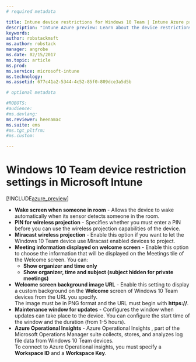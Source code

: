 ```yaml
---
# required metadata

title: Intune device restrictions for Windows 10 Team | Intune Azure preview | Microsoft Docs
description: "Intune Azure preview: Learn about the device restrictions available for Windows 10 Team devices."
keywords:
author: robstackmsft
ms.author: robstack
manager: angrobe
ms.date: 02/15/2017
ms.topic: article
ms.prod:
ms.service: microsoft-intune
ms.technology:
ms.assetid: 677c41a2-5344-4c52-85f0-809dce3a5d5b

# optional metadata

#ROBOTS:
#audience:
#ms.devlang:
ms.reviewer: heenamac
ms.suite: ems
#ms.tgt_pltfrm:
#ms.custom:

---
```


# Windows 10 Team device restriction settings in Microsoft Intune

[!INCLUDE[azure_preview](../includes/azure_preview.md)]

- **Wake screen when someone in room** - Allows the device to wake automatically when its sensor detects someone in the room.
- **PIN for wireless projection** - Specifies whether you must enter a PIN before you can use the wireless projection capabilities of the device.
- **Miracast wireless projection** - Enable this option if you want to let the Windows 10 Team device use Miracast enabled devices to project.
- **Meeting information displayed on welcome screen** - Enable this option to choose the information that will be displayed on the Meetings tile of the Welcome screen. You can:
	- **Show organizer and time only**
	- **Show organizer, time and subject (subject hidden for private meetings)**
- **Welcome screen background image URL** - Enable this setting to display a custom background on the **Welcome** screen of Windows 10 Team devices from the URL you specify.<br>The image must be in PNG format and the URL must begin with **https://**.
- **Maintenance window for updates** - Configures the window when updates can take place to the device. You can configure the start time of the window and the duration (from 1-5 hours).
- **Azure Operational Insights** - Azure Operational Insights , part of the Microsoft Operations Manager suite collects, stores, and analyzes log file data from Windows 10 Team devices.<br>To connect to Azure Operational insights, you must specify a **Workspace ID** and a **Workspace Key**.

